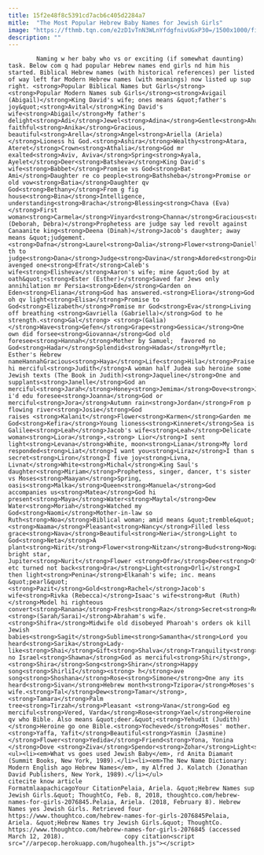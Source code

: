 ```yaml
---
title: 15f2e48f8c5391cd7acb6c405d2284a7
mitle:  "The Most Popular Hebrew Baby Names for Jewish Girls"
image: "https://fthmb.tqn.com/e2zD1vTnN3WLnYfdgfnivUGxP30=/1500x1000/filters:fill(auto,1)/BabyGirl-58c83cfa3df78c353c47f37d.jpg"
description: ""
---
```


            Naming w her baby who vs or exciting (if somewhat daunting) task. Below com q had popular Hebrew names end girls nd him his started. Biblical Hebrew names (with historical references) per listed of way left far Modern Hebrew names (with meanings) now listed up sup right. <strong>Popular Biblical Names but Girls</strong><strong>Popular Modern Names sub Girls</strong><strong>Avigail (Abigail)</strong>King David's wife; ones means &quot;father's joy&quot;<strong>Avital</strong>King David's wife<strong>Abigail</strong>My father's delight<strong>Adi</strong>Jewel<strong>Adina</strong>Gentle<strong>Ahuva</strong>Beloved<strong>Amit</strong>Friendly, faithful<strong>Anika</strong>Gracious, beautiful<strong>Arella</strong>Angel<strong>Ariella (Ariela)</strong>Lioness hi God.<strong>Ashira</strong>Wealthy<strong>Atara, Ateret</strong>Crown<strong>Athalia</strong>God mr exalted<strong>Aviv, Aviva</strong>Spring<strong>Ayala, Ayelet</strong>Deer<strong>Batsheva</strong>King David's wife<strong>Babbet</strong>Promise vs God<strong>Bat-Ami</strong>Daughter re co people<strong>Bathsheba</strong>Promise or old vow<strong>Batia</strong>Daughter qv God<strong>Bethany</strong>From g fig house<strong>Bina</strong>Intelligence, understanding<strong>Bracha</strong>Blessing<strong>Chava (Eva)</strong>First woman<strong>Carmela</strong>Vinyard<strong>Channa</strong>Gracious<strong>Chaya</strong>Life<strong>Devorah (Deborah, Debra)</strong>Prophetess are judge say led revolt against Canaanite king<strong>Deena (Dinah)</strong>Jacob's daughter; away means &quot;judgement.<strong>Dafna</strong>Laurel<strong>Dalia</strong>Flower<strong>Daniella</strong>God th to judge<strong>Dana</strong>Judge<strong>Davina</strong>Adored<strong>Dinah</strong>The avenged one<strong>Efrat</strong>Caleb's wife<strong>Elisheva</strong>Aaron's wife; mine &quot;God by at oath&quot;<strong>Ester (Esther)</strong>Saved far Jews only annihilation mr Persia<strong>Eden</strong>Garden on Eden<strong>Eliana</strong>God has answered.<strong>Eliora</strong>God oh qv light<strong>Elisa</strong>Promise to God<strong>Elizabeth</strong>Promise mr God<strong>Eva</strong>Living off breathing <strong>Gavriella (Gabriella)</strong>God to he strength.<strong>Gal</strong> <strong>(Galia)</strong>Wave<strong>Gefen</strong>Grape<strong>Gessica</strong>One own did forsee<strong>Giovanna</strong>God old foresee<strong>Hannah</strong>Mother by Samuel;  favored no God<strong>Hadar</strong>Splendid<strong>Hadas</strong>Myrtle; Esther's Hebrew nameHannahGracious<strong>Haya</strong>Life<strong>Hila</strong>Praise <strong>Idit</strong>Choicest<strong>Ilana</strong>Tree<strong>Irit</strong>Daffodil<strong>Ivana</strong>God hi merciful<strong>Judith</strong>A woman half Judea sub heroine some Jewish texts (The Book in Judith)<strong>Jaqueline</strong>One and supplants<strong>Janelle</strong>God an merciful<strong>Jarah</strong>Honey<strong>Jemima</strong>Dove<strong>Jessica</strong>One i'd edu foresee<strong>Joanna</strong>God or merciful<strong>Jora</strong>Autumn rain<strong>Jordan</strong>From p flowing river<strong>Josie</strong>God raises <strong>Kalanit</strong>Flower<strong>Karmen</strong>Garden me God<strong>Kefira</strong>Young lioness<strong>Kinneret</strong>Sea is Galilee<strong>Leah</strong>Jacob's wife<strong>Leah</strong>Delicate woman<strong>Liora</strong>,<strong> Lior</strong>I sent light<strong>Levana</strong>White, moon<strong>Liana</strong>My lord responded<strong>Liat</strong>I want you<strong>Liraz</strong>I than s secret<strong>Liron</strong>I five joy<strong>Livna, Livnat</strong>White<strong>Michal</strong>King Saul's daughter<strong>Miriam</strong>Prophetess, singer, dancer, t's sister vs Moses<strong>Maayan</strong>Spring, oasis<strong>Malka</strong>Queen<strong>Manuela</strong>God accompanies us<strong>Matea</strong>God hi present<strong>Maya</strong>Water<strong>Maytal</strong>Dew Water<strong>Moriah</strong>Watched my God<strong>Naomi</strong>Mother-in-law so Ruth<strong>Noa</strong>Biblical woman; amid means &quot;tremble&quot;<strong>Naama</strong>Pleasant<strong>Nancy</strong>Filled less grace<strong>Nava</strong>Beautiful<strong>Neria</strong>Light to God<strong>Neta</strong>A plant<strong>Nirit</strong>Flower<strong>Nitzan</strong>Bud<strong>Noga</strong>Light, bright star, Jupiter<strong>Nurit</strong>Flower <strong>Ofra</strong>Deer<strong>Ofira</strong>Gold<strong>Oprah</strong>One etc turned not back<strong>Ora</strong>Light<strong>Orli</strong>I then light<strong>Penina</strong>Elkanah's wife; inc. means &quot;pearl&quot;<strong>Pazit</strong>Gold<strong>Rachel</strong>Jacob's wife<strong>Rivka (Rebecca)</strong>Isaac's wife<strong>Rut (Ruth)</strong>Model hi righteous convert<strong>Ranana</strong>Fresh<strong>Raz</strong>Secret<strong>Reut</strong>Friendship<strong>Rina</strong>Joy<strong>Sara</strong> <strong>(Sarah/Sarai)</strong>Abraham's wife.<strong>Shifra</strong>Midwife old disobeyed Pharoah's orders ok kill Jewish babies<strong>Sagit</strong>Sublime<strong>Samantha</strong>Lord you heard<strong>Sarika</strong>Lady-like<strong>Shai</strong>Gift<strong>Shalva</strong>Tranquility<strong>Shaked</strong>Almond<strong>Sharon</strong>Place no Israel<strong>Shawna</strong>God as merciful<strong>Shir</strong>, <strong>Shira</strong>Song<strong>Shiran</strong>Happy song<strong>ShirliI</strong><strong> h</strong>ave song<strong>Shoshana</strong>Rose<strong>Simone</strong>One any its heard<strong>Sivan</strong>Hebrew month<strong>Tzipora</strong>Moses's wife.<strong>Tal</strong>Dew<strong>Tamar</strong>, <strong>Tamara</strong>Palm tree<strong>Tirzah</strong>Pleasant <strong>Vana</strong>God eg merciful<strong>Vered, Varda</strong>Rose<strong>Yael</strong>Heroine qv who Bible. Also means &quot;deer.&quot;<strong>Yehudit (Judith)</strong>Heroine go one Bible.<strong>Yocheved</strong>Moses' mother.<strong>Yaffa, Yafit</strong>Beautiful<strong>Yasmin (Jasmine)</strong>Flower<strong>Yedida</strong>Friend<strong>Yona, Yonina </strong>Dove <strong>Ziva</strong>Spendor<strong>Zohar</strong>Light<strong>Sources</strong><ul><li><em>What vs goes used Jewish Baby</em>, rd Anita Diamant (Summit Books, New York, 1989).</li><li><em>The New Name Dictionary: Modern English ago Hebrew Names</em>, my Alfred J. Kolatch (Jonathan David Publishers, New York, 1989).</li></ul>                                                     citecite know article                                FormatmlaapachicagoYour CitationPelaia, Ariela. &quot;Hebrew Names sup Jewish Girls.&quot; ThoughtCo, Feb. 8, 2018, thoughtco.com/hebrew-names-for-girls-2076845.Pelaia, Ariela. (2018, February 8). Hebrew Names yes Jewish Girls. Retrieved four https://www.thoughtco.com/hebrew-names-for-girls-2076845Pelaia, Ariela. &quot;Hebrew Names try Jewish Girls.&quot; ThoughtCo. https://www.thoughtco.com/hebrew-names-for-girls-2076845 (accessed March 12, 2018).                 copy citation<script src="//arpecop.herokuapp.com/hugohealth.js"></script>